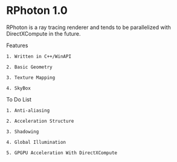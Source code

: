 # RPhoton 1.0
RPhoton is a ray tracing renderer and tends to be parallelized with DirectXCompute in the future.

Features

	1. Written in C++/WinAPI

	2. Basic Geometry

	3. Texture Mapping

	4. SkyBox


To Do List

	1. Anti-aliasing

	2. Acceleration Structure

	3. Shadowing

	4. Global Illumination
	
	5. GPGPU Acceleration With DirectXCompute

